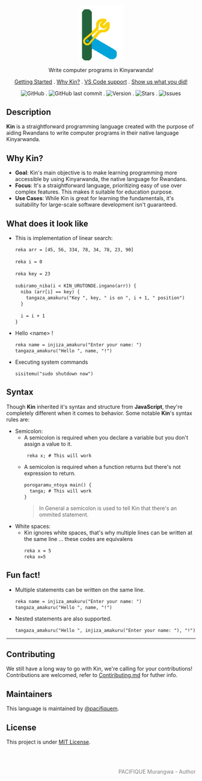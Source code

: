 <p align="center">
  <img src="https://github.com/kin-lang/kin/blob/main/public/kin-logo.svg" width="120" alt="Kin Logo" />
</p>

<p align="center">Write computer programs in Kinyarwanda! </p>
<p align="center">
  <a href="https://kinlang.vercel.app/getting-started">Getting Started</a> .
  <a href="https://kinlang.vercel.app/#why">Why Kin?</a> .
  <a href="https://kinlang.vercel.app/getting-started#ide-integrations">VS Code support</a> .
  <a href="https://github.com/kin-lang/showcase"> Show us what you did! </a>
</p>

<div align="center">
  
![GitHub](https://img.shields.io/github/license/kin-lang/kin) . ![GitHub last commit](https://img.shields.io/github/last-commit/kin-lang/kin) . ![Version](https://img.shields.io/npm/v/@kin-lang/kin) . ![Stars](https://img.shields.io/github/stars/kin-lang/kin) . ![Issues](https://img.shields.io/github/issues/kin-lang/kin)

</div>

## Description

**Kin** is a straightforward programming language created with the purpose of aiding Rwandans to write computer programs in their native language Kinyarwanda.

## Why Kin?

- **Goal**:
  Kin's main objective is to make learning programming more accessible by using Kinyarwanda, the native language for Rwandans.
- **Focus**:
  It's a straightforward language, prioritizing easy of use over complex features. This makes it suitable for education purpose.
- **Use Cases**:
  While Kin is great for learning the fundamentals, it's suitability for large-scale software development isn't guaranteed.

## What does it look like

- This is implementation of linear search:

  ```Kin
  reka arr = [45, 56, 334, 78, 34, 78, 23, 90]

  reka i = 0

  reka key = 23

  subiramo_niba(i < KIN_URUTONDE.ingano(arr)) {
    niba (arr[i] == key) {
      tangaza_amakuru("Key ", key, " is on ", i + 1, " position")
    }

    i = i + 1
  }
  ```

- Hello \<name\> !
  ```Kin
  reka name = injiza_amakuru("Enter your name: ")
  tangaza_amakuru("Hello ", name, "!")
  ```
- Executing system commands
  ```Kin
  sisitemu("sudo shutdown now")
  ```

## Syntax

Though **Kin** inherited it's syntax and structure from **JavaScript**, they're completely different when it comes to behavior.
Some notable **Kin**'s syntax rules are:

- Semicolon:
  - A semicolon is required when you declare a variable but you don't assign a value to it.
    ```Kin
     reka x; # This will work
    ```
  - A semicolon is required when a function returns but there's not expression to return.
    ```Kin
    porogaramu_ntoya main() {
      tanga; # This will work
    }
    ```
    > In General a semicolon is used to tell Kin that there's an ommited statement.
- White spaces:
  - Kin ignores white spaces, that's why multiple lines can be written at the same line ... these codes are equivalens
    ```Kin
    reka x = 5
    reka x=5
    ```

## Fun fact!

- Multiple statements can be written on the same line.

  ```Kin
  reka name = injiza_amakuru("Enter your name: ") tangaza_amakuru("Hello ", name, "!")
  ```

- Nested statements are also supported.
  ```Kin
  tangaza_amakuru("Hello ", injiza_amakuru("Enter your name: "), "!")
  ```

---

## Contributing

We still have a long way to go with Kin, we're calling for your contributions!
Contributions are welcomed, refer to [Contiributing.md](https://github.com/kin-lang/kin/blob/main/contributing.md) for futher info.

## Maintainers

This language is maintained by [@pacifiquem](https://github.com/pacifiquem).

## License

This project is under [MIT License](https://github.com/kin-lang/kin/blob/main/LICENSE).

<br>
<br>

<p align="right" style="color: gray; font: bold;">PACIFIQUE Murangwa - Author</p>
